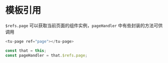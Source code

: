 # 模板引用
`$refs.page` 可以获取当前页面的组件实例，`pageHandler` 中有些封装的方法可供调用
```js
<tu-page ref="page"></tu-page>

const that = this;
const pageHandler = that.$refs.page;
```
